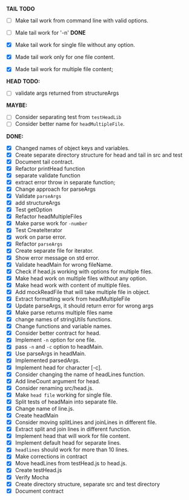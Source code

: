 **TAIL**
**TODO**
- [ ] Make tail work from command line with valid options.
- [ ] Male tail work for '-n'
**DONE**
- [x] Make tail work for single file without any option.
- [x] Made tail work only for one file content.
- [x] Made tail work for multiple file content;



**HEAD**
**TODO:**
- [ ] validate args returned from structureArgs

**MAYBE:**
- [ ] Consider separating test from `testHeadLib`
- [ ] Consider better name for `headMultipleFile`.

**DONE:**
- [x] Changed names of object keys and variables.
- [x] Create separate directory structure for head and tail in src and test
- [x] Document tail contract.
- [x] Refactor printHead function
- [x] separate validate function
- [x] extract error throw in separate function;
- [x] Change approach for parseArgs
- [x] Validate `parseArgs`
- [x] add structureArgs
- [x] Test getOption
- [x] Refactor headMultipleFiles
- [x] Make parse work for `-number`
- [x] Test CreateIterator
- [x] work on parse error.
- [x] Refactor `parseArgs`
- [x] Create separate file for iterator.
- [x] Show error message on std error.
- [x] Validate headMain for wrong fileName.
- [x] Check if head.js working with options for multiple files.
- [x] Make head work on multiple files without any option.
- [x] Make head work with content of multiple files.
- [x] Add mockReadFile that will take multiple file in object.
- [x] Extract formatting work from headMultipleFile
- [x] Update parseArgs, it should return error for wrong args
- [x] Make parse returns multiple files name
- [x] change names of stringUtils functions.
- [x] Change functions and variable names.
- [x] Consider better contract for head.
- [x] Implement `-n` option for one file.
- [x] pass `-n` and `-c` option to headMain.
- [x] Use parseArgs in headMain.
- [x] Implemented parsedArgs.
- [x] Implement head for character [-c].
- [x] Consider changing the name of headLines function.
- [x] Add lineCount argument for head.
- [x] Consider renaming src/head.js.
- [x] Make `head file` working for single file.
- [x] Split tests of headMain into separate file.
- [x] Change name of line.js.
- [x] Create headMain
- [x] Consider moving splitLines and joinLines in different file.
- [x] Extract split and join lines in different function.
- [x] Implement head that will work for file content.
- [x] Implement default head for separate lines.
- [x] `headlines` should work for more than 10 lines.
- [x] Make corrections in contract
- [x] Move headLines from testHead.js to head.js.
- [x] Create testHead.js
- [x] Verify Mocha 
- [x] Create directory structure, separate src and test directory
- [x] Document contract
